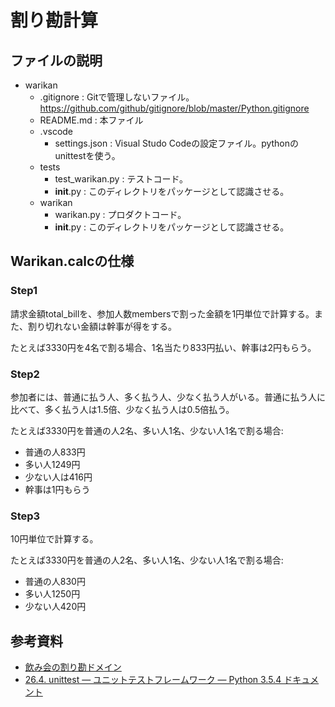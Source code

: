 # 割り勘計算

## ファイルの説明

- warikan
  - .gitignore : Gitで管理しないファイル。https://github.com/github/gitignore/blob/master/Python.gitignore
  - README.md : 本ファイル
  - .vscode
    - settings.json : Visual Studo Codeの設定ファイル。pythonのunittestを使う。
  - tests
    - test_warikan.py : テストコード。
    - __init__.py : このディレクトリをパッケージとして認識させる。
  - warikan
    - warikan.py  : プロダクトコード。
    - __init__.py : このディレクトリをパッケージとして認識させる。

## Warikan.calcの仕様

### Step1
請求金額total_billを、参加人数membersで割った金額を1円単位で計算する。また、割り切れない金額は幹事が得をする。

たとえば3330円を4名で割る場合、1名当たり833円払い、幹事は2円もらう。

### Step2
参加者には、普通に払う人、多く払う人、少なく払う人がいる。普通に払う人に比べて、多く払う人は1.5倍、少なく払う人は0.5倍払う。

たとえば3330円を普通の人2名、多い人1名、少ない人1名で割る場合: 
- 普通の人833円
- 多い人1249円
- 少ない人は416円
- 幹事は1円もらう

### Step3
10円単位で計算する。

たとえば3330円を普通の人2名、多い人1名、少ない人1名で割る場合: 
- 普通の人830円
- 多い人1250円
- 少ない人420円

## 参考資料
- [飲み会の割り勘ドメイン](https://github.com/j5ik2o/warikan-domain-java)
- [26.4. unittest — ユニットテストフレームワーク — Python 3.5.4 ドキュメント](
https://docs.python.org/ja/3.5/library/unittest.html)
